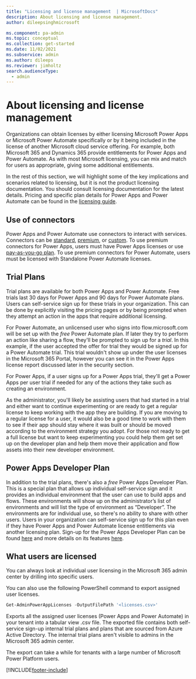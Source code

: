 ```yaml
---
title: "Licensing and license management  | MicrosoftDocs"
description: About licensing and license management.
author: dileepsinghmicrosoft

ms.component: pa-admin
ms.topic: conceptual
ms.collection: get-started
ms.date: 11/02/2021
ms.subservice: admin
ms.author: dileeps
ms.reviewer: jimholtz
search.audienceType: 
  - admin
---
```

# About licensing and license management

Organizations can obtain licenses by either licensing Microsoft Power Apps or Microsoft Power Automate specifically or by it being included in the license of another Microsoft cloud service offering. For example, both Microsoft 365 and Dynamics 365 provide entitlements for Power Apps and Power Automate. As with most Microsoft licensing, you can mix and match for users as appropriate, giving some additional entitlements.

In the rest of this section, we will highlight some of the key implications and scenarios related to licensing, but it is not the product licensing documentation. You should consult licensing documentation for the latest details. Pricing and specific plan details for Power Apps and Power Automate can be found in the [licensing guide](https://go.microsoft.com/fwlink/?linkid=2085130).

## Use of connectors

Power Apps and Power Automate use connectors to interact with services. Connectors can be [standard](/connectors/connector-reference/connector-reference-standard-connectors), [premium](/connectors/connector-reference/connector-reference-premium-connectors), or [custom](/connectors/custom-connectors/). To use premium connectors for Power Apps, users must have Power Apps licenses or use [pay-as-you-go plan](pricing-billing-skus.md). To use premium connectors for Power Automate, users must be licensed with Standalone Power Automate licenses.  

## Trial Plans

Trial plans are available for both Power Apps and Power Automate. Free trials last 30 days for Power Apps and 90 days for Power Automate plans. Users can self-service sign up for these trials in your organization. This can be done by explicitly visiting the pricing pages or by being prompted when they attempt an action in the apps that require additional licensing.

For Power Automate, an unlicensed user who signs into flow.microsoft.com will be set up with the *free* Power Automate plan. If later they try to perform an action like sharing a flow, they'll be prompted to sign up for a *trial*. In this example, if the user accepted the offer for trial they would be signed up for a Power Automate trial. This trial wouldn't show up under the user licenses in the Microsoft 365
Portal, however you can see it in the Power Apps license report discussed later in the security section.

For Power Apps, if a user signs up for a Power Apps trial, they'll get a Power Apps per user trial if needed for any of the actions they take such as creating an environment.

As the administrator, you'll likely be assisting users that had started in a trial and either want to continue experimenting or are ready to get a regular license to keep working with the app they are building. If you are moving to a regular license for a user, it would also be a good time to work with them to see if their app should stay where it was built or should be moved according to the environment strategy you adopt. For those not ready to get a full license but want to keep experimenting you could help them get set up on the developer plan and help them move their application and flow assets into their new developer environment.

## Power Apps Developer Plan

In addition to the trial plans, there's also a *free* Power Apps Developer Plan. This is a special plan that allows up individual self-service sign and it provides an individual environment that the user can use to build apps and flows. These environments will show up on the administrator’s list of environments and will list the type of environment as “Developer”. The environments are for individual use, so there's no ability to share with other users. Users in your organization can self-service sign up for this plan even if they have Power Apps and Power Automate license entitlements via another licensing plan. Sign-up for the Power Apps Developer Plan can be found [here](https://powerapps.microsoft.com/communityplan/) and more details on its features [here](/powerapps/maker/dev-community-plan).

## What users are licensed

You can always look at individual user licensing in the Microsoft 365 admin center by drilling into specific users. 

You can also use the following PowerShell command to export assigned user licenses.

```powershell
Get-AdminPowerAppLicenses -OutputFilePath '<licenses.csv>'
```

Exports all the assigned user licenses (Power Apps and Power Automate) in your tenant into a tabular view .csv file. The exported file contains both self-service sign-up internal trial plans and plans that are sourced from Azure Active Directory. The internal trial plans aren't visible to admins in the Microsoft 365 admin center.

The export can take a while for tenants with a large number of Microsoft Power Platform users.



[!INCLUDE[footer-include](../includes/footer-banner.md)]
